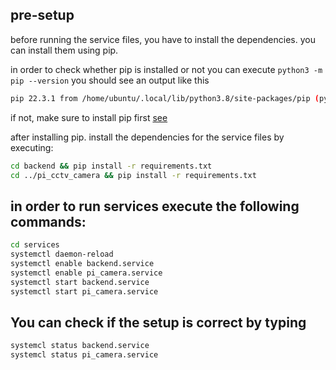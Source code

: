 ## pre-setup

before running the service files, you have to install the dependencies.
you can install them using pip.

in order to check whether pip is installed or not you can execute `python3 -m pip --version`
you should see an output like this
```bash
pip 22.3.1 from /home/ubuntu/.local/lib/python3.8/site-packages/pip (python 3.8)
```
if not, make sure to install pip first [see](https://pip.pypa.io/en/stable/installation/)

after installing pip. install the dependencies for the service files by executing:

```bash
cd backend && pip install -r requirements.txt
cd ../pi_cctv_camera && pip install -r requirements.txt
```

## in order to run services execute the following commands:

```bash
cd services
systemctl daemon-reload
systemctl enable backend.service
systemctl enable pi_camera.service
systemctl start backend.service
systemctl start pi_camera.service
```

## You can check if the setup is correct by typing

```bash
systemcl status backend.service
systemcl status pi_camera.service
```
